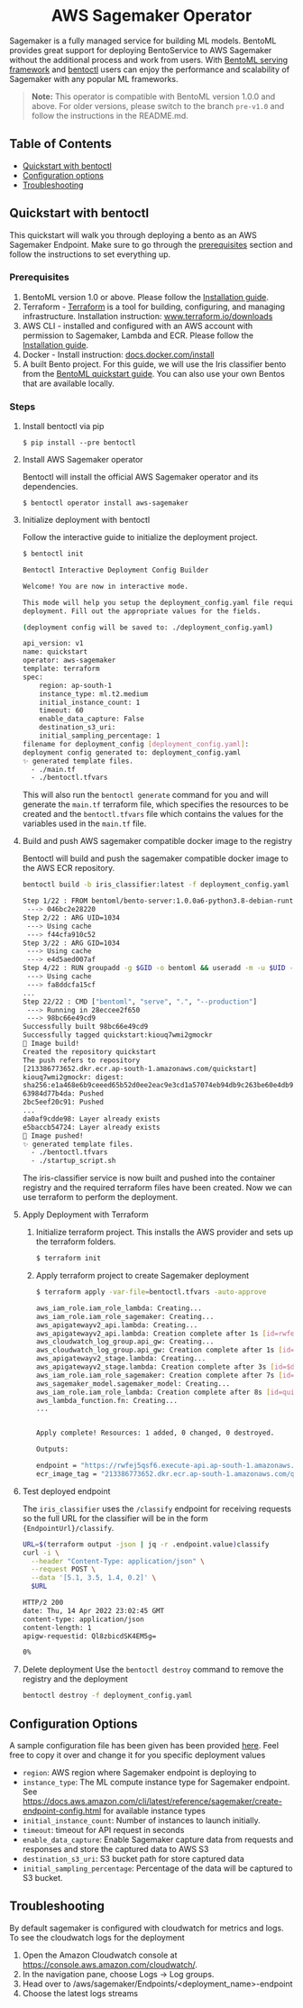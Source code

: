 <div align="center">
    <h1>AWS Sagemaker Operator</h1>
</div>

Sagemaker is a fully managed service for building ML models. BentoML provides great support
for deploying BentoService to AWS Sagemaker without the additional process and work from users. With [BentoML serving framework](https://github.com/bentoml/BentoML) and [bentoctl](https://github.com/bentoml/bentoctl) users can enjoy the performance and scalability of Sagemaker with any popular ML frameworks.

> **Note:** This operator is compatible with BentoML version 1.0.0 and above. For older versions, please switch to the branch `pre-v1.0` and follow the instructions in the README.md.


## Table of Contents

   * [Quickstart with bentoctl](#quickstart-with-bentoctl)
   * [Configuration options](#configuration-options)
   * [Troubleshooting](#troubleshooting)


## Quickstart with bentoctl

This quickstart will walk you through deploying a bento as an AWS Sagemaker Endpoint. Make sure to go through the [prerequisites](#prerequisites) section and follow the instructions to set everything up.

### Prerequisites

1. BentoML version 1.0 or above. Please follow the [Installation guide](https://docs.bentoml.org/en/latest/installation.html).
2. Terraform - [Terraform](https://www.terraform.io/) is a tool for building, configuring, and managing infrastructure. Installation instruction: www.terraform.io/downloads
3. AWS CLI - installed and configured with an AWS account with permission to Sagemaker, Lambda and ECR. Please follow the [Installation guide](https://docs.aws.amazon.com/cli/latest/userguide/getting-started-install.html).
4. Docker - Install instruction: [docs.docker.com/install](https://docs.docker.com/install)
5. A built Bento project. For this guide, we will use the Iris classifier bento from the [BentoML quickstart guide](https://docs.bentoml.org/en/latest/quickstart.html#quickstart). You can also use your own Bentos that are available locally.

### Steps

1. Install bentoctl via pip
    ```
    $ pip install --pre bentoctl
    ```

2. Install AWS Sagemaker operator

    Bentoctl will install the official AWS Sagemaker operator and its dependencies.

    ```
    $ bentoctl operator install aws-sagemaker
    ```

3. Initialize deployment with bentoctl

    Follow the interactive guide to initialize the deployment project.

    ```bash
    $ bentoctl init
    
    Bentoctl Interactive Deployment Config Builder

    Welcome! You are now in interactive mode.

    This mode will help you setup the deployment_config.yaml file required for
    deployment. Fill out the appropriate values for the fields.

    (deployment config will be saved to: ./deployment_config.yaml)

    api_version: v1
    name: quickstart
    operator: aws-sagemaker
    template: terraform
    spec:
        region: ap-south-1
        instance_type: ml.t2.medium
        initial_instance_count: 1
        timeout: 60
        enable_data_capture: False
        destination_s3_uri:
        initial_sampling_percentage: 1
    filename for deployment_config [deployment_config.yaml]:
    deployment config generated to: deployment_config.yaml
    ✨ generated template files.
      - ./main.tf
      - ./bentoctl.tfvars
    ```
    This will also run the `bentoctl generate` command for you and will generate the `main.tf` terraform file, which specifies the resources to be created and the `bentoctl.tfvars` file which contains the values for the variables used in the `main.tf` file.

4. Build and push AWS sagemaker compatible docker image to the registry

    Bentoctl will build and push the sagemaker compatible docker image to the AWS ECR repository.

    ```bash
    bentoctl build -b iris_classifier:latest -f deployment_config.yaml

    Step 1/22 : FROM bentoml/bento-server:1.0.0a6-python3.8-debian-runtime
     ---> 046bc2e28220
    Step 2/22 : ARG UID=1034
     ---> Using cache
     ---> f44cfa910c52
    Step 3/22 : ARG GID=1034
     ---> Using cache
     ---> e4d5aed007af
    Step 4/22 : RUN groupadd -g $GID -o bentoml && useradd -m -u $UID -g $GID -o -r bentoml
     ---> Using cache
     ---> fa8ddcfa15cf
    ...
    Step 22/22 : CMD ["bentoml", "serve", ".", "--production"]
     ---> Running in 28eccee2f650
     ---> 98bc66e49cd9
    Successfully built 98bc66e49cd9
    Successfully tagged quickstart:kiouq7wmi2gmockr
    🔨 Image build!
    Created the repository quickstart
    The push refers to repository
    [213386773652.dkr.ecr.ap-south-1.amazonaws.com/quickstart]
    kiouq7wmi2gmockr: digest:
    sha256:e1a468e6b9ceeed65b52d0ee2eac9e3cd1a57074eb94db9c263be60e4db98881 size: 3250
    63984d77b4da: Pushed
    2bc5eef20c91: Pushed
    ...
    da0af9cdde98: Layer already exists
    e5baccb54724: Layer already exists
    🚀 Image pushed!
    ✨ generated template files.
      - ./bentoctl.tfvars
      - ./startup_script.sh
    ```
    The iris-classifier service is now built and pushed into the container registry and the required terraform files have been created. Now we can use terraform to perform the deployment.
    
5. Apply Deployment with Terraform

   1. Initialize terraform project. This installs the AWS provider and sets up the terraform folders.
      ```bash
      $ terraform init
      ```

   2. Apply terraform project to create Sagemaker deployment

        ```bash
        $ terraform apply -var-file=bentoctl.tfvars -auto-approve

        aws_iam_role.iam_role_lambda: Creating...
        aws_iam_role.iam_role_sagemaker: Creating...
        aws_apigatewayv2_api.lambda: Creating...
        aws_apigatewayv2_api.lambda: Creation complete after 1s [id=rwfej5qsf6]
        aws_cloudwatch_log_group.api_gw: Creating...
        aws_cloudwatch_log_group.api_gw: Creation complete after 1s [id=/aws/api_gw/quickstart-gw]
        aws_apigatewayv2_stage.lambda: Creating...
        aws_apigatewayv2_stage.lambda: Creation complete after 3s [id=$default]
        aws_iam_role.iam_role_sagemaker: Creation complete after 7s [id=quickstart-sagemaker-iam-role]
        aws_sagemaker_model.sagemaker_model: Creating...
        aws_iam_role.iam_role_lambda: Creation complete after 8s [id=quickstart-lambda-iam-role]
        aws_lambda_function.fn: Creating...
        ...


        Apply complete! Resources: 1 added, 0 changed, 0 destroyed.

        Outputs:

        endpoint = "https://rwfej5qsf6.execute-api.ap-south-1.amazonaws.com/"
        ecr_image_tag = "213386773652.dkr.ecr.ap-south-1.amazonaws.com/quickstart:sfx3dagmpogmockr"
        ```

6. Test deployed endpoint

    The `iris_classifier` uses the `/classify` endpoint for receiving requests so the full URL for the classifier will be in the form `{EndpointUrl}/classify`.

    ```bash
    URL=$(terraform output -json | jq -r .endpoint.value)classify
    curl -i \
      --header "Content-Type: application/json" \
      --request POST \
      --data '[5.1, 3.5, 1.4, 0.2]' \
      $URL

    HTTP/2 200
    date: Thu, 14 Apr 2022 23:02:45 GMT
    content-type: application/json
    content-length: 1
    apigw-requestid: Ql8zbicdSK4EM5g=

    0%
    ```
   
7. Delete deployment
    Use the `bentoctl destroy` command to remove the registry and the deployment

    ```bash
    bentoctl destroy -f deployment_config.yaml

## Configuration Options

A sample configuration file has been given has been provided [here](sagemaker_config.json). Feel free to copy it over and change it for you specific deployment values

* `region`: AWS region where Sagemaker endpoint is deploying to
* `instance_type`: The ML compute instance type for Sagemaker endpoint. See https://docs.aws.amazon.com/cli/latest/reference/sagemaker/create-endpoint-config.html for available instance types
* `initial_instance_count`: Number of instances to launch initially.
* `timeout`: timeout for API request in seconds
* `enable_data_capture`: Enable Sagemaker capture data from requests and responses and store the captured data to AWS S3
* `destination_s3_uri`: S3 bucket path for store captured data
* `initial_sampling_percentage`: Percentage of the data will be captured to S3 bucket.

## Troubleshooting
By default sagemaker is configured with cloudwatch for metrics and logs. To see the cloudwatch logs for the deployment

1. Open the Amazon Cloudwatch console at https://console.aws.amazon.com/cloudwatch/.
2. In the navigation pane, choose Logs -> Log groups.
3. Head over to /aws/sagemaker/Endpoints/<deployment_name>-endpoint
4. Choose the latest logs streams
